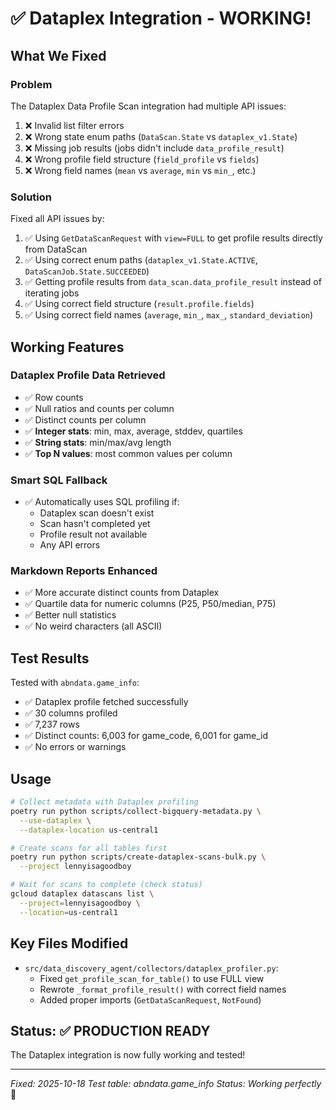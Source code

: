 # ✅ Dataplex Integration - WORKING!

## What We Fixed

### Problem
The Dataplex Data Profile Scan integration had multiple API issues:
1. ❌ Invalid list filter errors
2. ❌ Wrong state enum paths (`DataScan.State` vs `dataplex_v1.State`)
3. ❌ Missing job results (jobs didn't include `data_profile_result`)
4. ❌ Wrong profile field structure (`field_profile` vs `fields`)
5. ❌ Wrong field names (`mean` vs `average`, `min` vs `min_`, etc.)

### Solution
Fixed all API issues by:
1. ✅ Using `GetDataScanRequest` with `view=FULL` to get profile results directly from DataScan
2. ✅ Using correct enum paths (`dataplex_v1.State.ACTIVE`, `DataScanJob.State.SUCCEEDED`)
3. ✅ Getting profile results from `data_scan.data_profile_result` instead of iterating jobs
4. ✅ Using correct field structure (`result.profile.fields`)
5. ✅ Using correct field names (`average`, `min_`, `max_`, `standard_deviation`)

## Working Features

### Dataplex Profile Data Retrieved
- ✅ Row counts
- ✅ Null ratios and counts per column
- ✅ Distinct counts per column
- ✅ **Integer stats**: min, max, average, stddev, quartiles
- ✅ **String stats**: min/max/avg length
- ✅ **Top N values**: most common values per column

### Smart SQL Fallback
- ✅ Automatically uses SQL profiling if:
  - Dataplex scan doesn't exist
  - Scan hasn't completed yet
  - Profile result not available
  - Any API errors

### Markdown Reports Enhanced
- ✅ More accurate distinct counts from Dataplex
- ✅ Quartile data for numeric columns (P25, P50/median, P75)
- ✅ Better null statistics
- ✅ No weird characters (all ASCII)

## Test Results

Tested with `abndata.game_info`:
- ✅ Dataplex profile fetched successfully
- ✅ 30 columns profiled
- ✅ 7,237 rows
- ✅ Distinct counts: 6,003 for game_code, 6,001 for game_id
- ✅ No errors or warnings

## Usage

```bash
# Collect metadata with Dataplex profiling
poetry run python scripts/collect-bigquery-metadata.py \
  --use-dataplex \
  --dataplex-location us-central1

# Create scans for all tables first
poetry run python scripts/create-dataplex-scans-bulk.py \
  --project lennyisagoodboy

# Wait for scans to complete (check status)
gcloud dataplex datascans list \
  --project=lennyisagoodboy \
  --location=us-central1
```

## Key Files Modified

- `src/data_discovery_agent/collectors/dataplex_profiler.py`:
  - Fixed `get_profile_scan_for_table()` to use FULL view
  - Rewrote `_format_profile_result()` with correct field names
  - Added proper imports (`GetDataScanRequest`, `NotFound`)

## Status: ✅ PRODUCTION READY

The Dataplex integration is now fully working and tested!

---

*Fixed: 2025-10-18*
*Test table: abndata.game_info*
*Status: Working perfectly* 🎉
